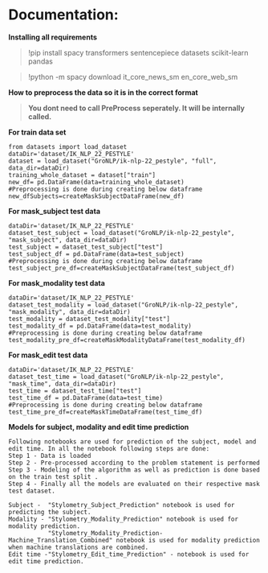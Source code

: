 # Documentation:

<b>Installing all requirements </b>
>!pip install spacy transformers sentencepiece datasets scikit-learn pandas

>!python -m spacy download it_core_news_sm en_core_web_sm

<b>How to preprocess the data so it is in the correct format </b>
>**You dont need to call PreProcess seperately. It will be internally called.**
><div>
    
<b>For train data set</b>

    from datasets import load_dataset
    dataDir='dataset/IK_NLP_22_PESTYLE'
    dataset = load_dataset("GroNLP/ik-nlp-22_pestyle", "full", data_dir=dataDir)
    training_whole_dataset = dataset["train"]
    new_df= pd.DataFrame(data=training_whole_dataset)
    #Preprocessing is done during creating below dataframe   
    new_dfSubjects=createMaskSubjectDataFrame(new_df)


<b>For mask_subject test data</b>
    
    dataDir='dataset/IK_NLP_22_PESTYLE'
    dataset_test_subject = load_dataset("GroNLP/ik-nlp-22_pestyle", "mask_subject", data_dir=dataDir)
    test_subject = dataset_test_subject["test"]
    test_subject_df = pd.DataFrame(data=test_subject)
    #Preprocessing is done during creating below dataframe 
    test_subject_pre_df=createMaskSubjectDataFrame(test_subject_df)

<b>For mask_modality test data</b>
    
    dataDir='dataset/IK_NLP_22_PESTYLE'
    dataset_test_modality = load_dataset("GroNLP/ik-nlp-22_pestyle", "mask_modality", data_dir=dataDir)
    test_modality = dataset_test_modality["test"]
    test_modality_df = pd.DataFrame(data=test_modality)
    #Preprocessing is done during creating below dataframe 
    test_modality_pre_df=createMaskModalityDataFrame(test_modality_df)

<b>For mask_edit test data</b>
    
    dataDir='dataset/IK_NLP_22_PESTYLE'
    dataset_test_time = load_dataset("GroNLP/ik-nlp-22_pestyle", "mask_time", data_dir=dataDir)
    test_time = dataset_test_time["test"]
    test_time_df = pd.DataFrame(data=test_time)
    #Preprocessing is done during creating below dataframe 
    test_time_pre_df=createMaskTimeDataFrame(test_time_df)
    
    
<b>Models for subject, modality and edit time prediction</b>
    
    Following notebooks are used for prediction of the subject, model and edit time. In all the notebook following steps are done:
    Step 1 - Data is loaded
    Step 2 - Pre-processed according to the problem statement is performed 
    Step 3 - Modeling of the algorithm as well as prediction is done based on the train test split . 
    Step 4 - Finally all the models are evaluated on their respective mask test dataset.
    
    Subject -  "Stylometry_Subject_Prediction" notebook is used for predicting the subject.
    Modality - "Stylometry_Modality_Prediction" notebook is used for modality prediction.
               "Stylometry_Modality_Prediction-Machine_Translation_Combined" notebook is used for modality prediction when machine translations are combined.
    Edit time -"Stylometry_Edit_time_Prediction" - notebook is used for edit time prediction. 

  </div>
   
